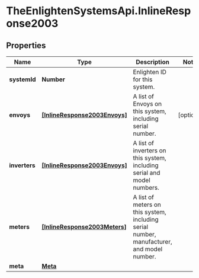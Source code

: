 # TheEnlightenSystemsApi.InlineResponse2003

## Properties

Name | Type | Description | Notes
------------ | ------------- | ------------- | -------------
**systemId** | **Number** | Enlighten ID for this system. | 
**envoys** | [**[InlineResponse2003Envoys]**](InlineResponse2003Envoys.md) | A list of Envoys on this system, including serial number. | [optional] 
**inverters** | [**[InlineResponse2003Envoys]**](InlineResponse2003Envoys.md) | A list of inverters on this system, including serial and model numbers. | 
**meters** | [**[InlineResponse2003Meters]**](InlineResponse2003Meters.md) | A list of meters on this system, including serial number, manufacturer, and model number. | 
**meta** | [**Meta**](Meta.md) |  | 


